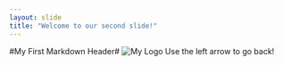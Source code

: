 ```yaml
---
layout: slide
title: "Welcome to our second slide!"
---
```

#My First Markdown Header#
![My Logo](https://github.githubassets.com/images/modules/logos_page/Octocat.png)
Use the left arrow to go back!
